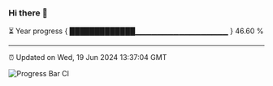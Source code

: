 ### Hi there 👋

⏳ Year progress { █████████████▁▁▁▁▁▁▁▁▁▁▁▁▁▁▁▁▁ } 46.60 %

---

⏰ Updated on Wed, 19 Jun 2024 13:37:04 GMT

![Progress Bar CI](https://github.com/IshwaranRudhara/GIT-ACTION/workflows/Progress%20Bar%20CI/badge.svg)
